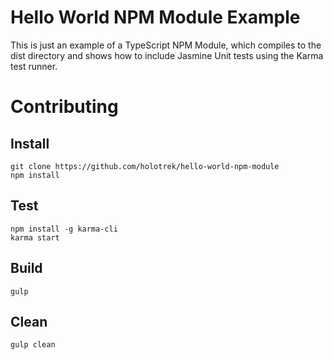 # Hello World NPM Module Example

This is just an example of a TypeScript NPM Module, which compiles to the dist directory and shows how to include Jasmine Unit tests using the Karma test runner.

# Contributing

## Install

```
git clone https://github.com/holotrek/hello-world-npm-module
npm install
```

## Test

```
npm install -g karma-cli
karma start
```

## Build

```
gulp
```

## Clean

```
gulp clean
```